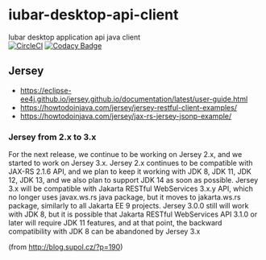 # iubar-desktop-api-client
Iubar desktop application api java client<br>
[![CircleCI](https://dl.circleci.com/status-badge/img/gh/iubar/iubar-desktop-api-client/tree/master.svg?style=svg)](https://dl.circleci.com/status-badge/redirect/gh/iubar/iubar-desktop-api-client/tree/master)
[![Codacy Badge](https://app.codacy.com/project/badge/Grade/283e549e48ff4d26a53f95aae112388e)](https://www.codacy.com/gh/iubar/iubar-desktop-api-client/dashboard)

## Jersey

* https://eclipse-ee4j.github.io/jersey.github.io/documentation/latest/user-guide.html
* https://howtodoinjava.com/jersey/jersey-restful-client-examples/
* https://howtodoinjava.com/jersey/jax-rs-jersey-jsonp-example/

### Jersey from 2.x to 3.x

For the next release, we continue to be working on Jersey 2.x, and we started to work on Jersey 3.x. 
Jersey 2.x continues to be compatible with JAX-RS 2.1.6 API, and we plan to keep it working with JDK 8, JDK 11, JDK 12, JDK 13, and we also plan to support JDK 14 as soon as possible. 
Jersey 3.x will be compatible with Jakarta RESTful WebServices 3.x.y API, which no longer uses javax.ws.rs java package, but it moves to jakarta.ws.rs package, similarly to all Jakarta EE 9 projects. 
Jersey 3.0.0 still will work with JDK 8, but it is possible that Jakarta RESTful WebServices API 3.1.0 or later will require JDK 11 features, and at that point, the backward compatibility with JDK 8 can be abandoned by Jersey 3.x


(from http://blog.supol.cz/?p=190)
